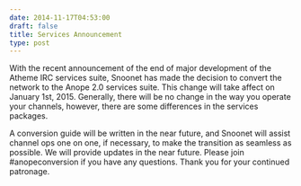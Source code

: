 ```yaml
--- 
date: 2014-11-17T04:53:00
draft: false
title: Services Announcement
type: post
---
```


With the recent announcement of the end of major development of the Atheme IRC services suite, Snoonet has made the decision to convert the network to the Anope 2.0 services suite. This change will take affect on January 1st, 2015. Generally, there will be no change in the way you operate your channels, however, there are some differences in the services packages.

A conversion guide will be written in the near future, and Snoonet will assist channel ops one on one, if necessary, to make the transition as seamless as possible. We will provide updates in the near future. Please join #anopeconversion if you have any questions. Thank you for your continued patronage.